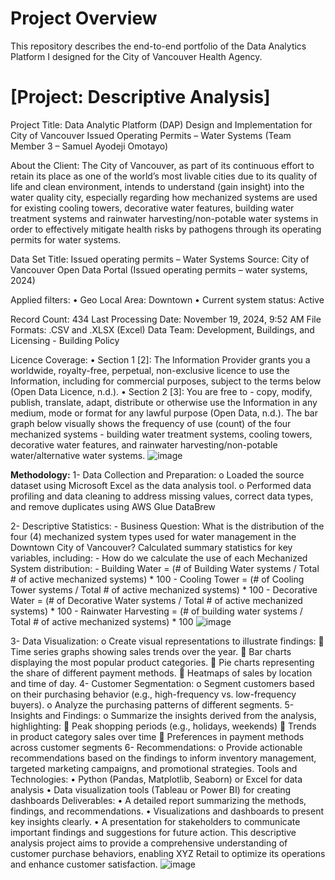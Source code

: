 # Project Overview 

This repository describes the  end-to-end portfolio of the Data Analytics Platform I designed for the City of Vancouver Health Agency.

# [Project: Descriptive Analysis]

Project Title: Data Analytic Platform (DAP) Design and Implementation for City of Vancouver Issued Operating Permits – Water Systems (Team Member 3 – Samuel Ayodeji Omotayo)

About the Client:
The City of Vancouver, as part of its continuous effort to retain its place as one of the world’s most livable cities due to its quality of life and clean environment, intends to understand (gain insight) into the water quality city, especially regarding how mechanized systems are used for existing cooling towers, decorative water features, building water treatment systems and rainwater harvesting/non-potable water systems in order to effectively mitigate health risks by pathogens through its operating permits for water systems.

Data Set Title: Issued operating permits – Water Systems
Source: City of Vancouver Open Data Portal (Issued operating permits – water systems, 2024)

Applied filters: 
•	Geo Local Area: Downtown
•	Current system status: Active

Record Count: 434
Last Processing Date: November 19, 2024, 9:52 AM
File Formats: .CSV and .XLSX (Excel)
Data Team: Development, Buildings, and Licensing - Building Policy 

Licence Coverage:
•	Section 1 [2]: The Information Provider grants you a worldwide, royalty-free, perpetual, non-exclusive licence to use the Information, including for commercial purposes, subject to the terms below (Open Data Licence, n.d.).
•	Section 2 [3]: You are free to - copy, modify, publish, translate, adapt, distribute or otherwise use the Information in any medium, mode or format for any lawful purpose (Open Data, n.d.).
The bar graph below visually shows the frequency of use (count) of the four mechanized systems - building water treatment systems, cooling towers, decorative water features, and rainwater harvesting/non-potable water/alternative water systems.
![image](https://github.com/user-attachments/assets/ec378dda-d763-423c-8d1f-5819ea3521e4)

**Methodology:**
1-	Data Collection and Preparation:
    o	Loaded the source dataset using Microsoft Excel as the data analysis tool.
    o	Performed data profiling and data cleaning to address missing values, correct data types, and remove duplicates using AWS Glue DataBrew

2-	Descriptive Statistics:
    - Business Question: What is the distribution of the four (4) mechanized system types used for water management in the Downtown City of Vancouver?
    Calculated summary statistics for key variables, including:
    - How do we calculate the use of each Mechanized System distribution: 
    -	Building Water = (# of Building Water systems / Total # of active mechanized systems) * 100
    -	Cooling Tower = (# of Cooling Tower systems / Total # of active mechanized systems) * 100
    -	Decorative Water = (# of Decorative Water systems / Total # of active mechanized systems) * 100
    -	Rainwater Harvesting = (# of building water systems / Total # of active mechanized systems) * 100
![image](https://github.com/user-attachments/assets/c8e495f0-ba1a-4f72-81eb-ea400ab60d01)

3-	Data Visualization:
o	Create visual representations to illustrate findings:
	Time series graphs showing sales trends over the year.
	Bar charts displaying the most popular product categories.
	Pie charts representing the share of different payment methods.
	Heatmaps of sales by location and time of day.
4-	Customer Segmentation:
o	Segment customers based on their purchasing behavior (e.g., high-frequency vs. low-frequency buyers).
o	Analyze the purchasing patterns of different segments.
5-	Insights and Findings:
o	Summarize the insights derived from the analysis, highlighting:
	Peak shopping periods (e.g., holidays, weekends)
	Trends in product category sales over time
	Preferences in payment methods across customer segments
6-	Recommendations:
o	Provide actionable recommendations based on the findings to inform inventory management, targeted marketing campaigns, and promotional strategies.
Tools and Technologies:
•	Python (Pandas, Matplotlib, Seaborn) or Excel for data analysis
•	Data visualization tools (Tableau or Power BI) for creating dashboards
Deliverables:
•	A detailed report summarizing the methods, findings, and recommendations.
•	Visualizations and dashboards to present key insights clearly.
•	A presentation for stakeholders to communicate important findings and suggestions for future action.
This descriptive analysis project aims to provide a comprehensive understanding of customer purchase behaviors, enabling XYZ Retail to optimize its operations and enhance customer satisfaction.
![image](https://github.com/user-attachments/assets/7858a6a8-1123-4572-a651-6c0fef8e6407)

